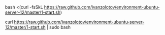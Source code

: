 bash  <(curl -fsSkL https://raw.github.com/ivanzolotov/environment-ubuntu-server-12/master/1-start.sh)

curl https://raw.github.com/ivanzolotov/environment-ubuntu-server-12/master/1-start.sh | sudo bash